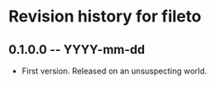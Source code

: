# Revision history for fileto

## 0.1.0.0 -- YYYY-mm-dd

* First version. Released on an unsuspecting world.
